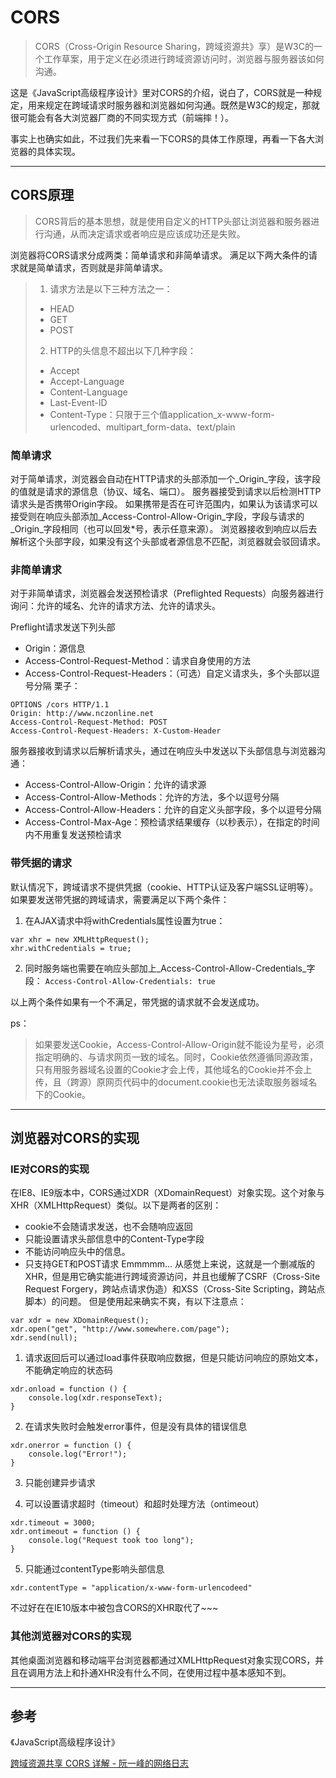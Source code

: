 # CORS
> CORS（Cross-Origin Resource Sharing，跨域资源共》享）是W3C的一个工作草案，用于定义在必须进行跨域资源访问时，浏览器与服务器该如何沟通。  

这是《JavaScript高级程序设计》里对CORS的介绍，说白了，CORS就是一种规定，用来规定在跨域请求时服务器和浏览器如何沟通。既然是W3C的规定，那就很可能会有各大浏览器厂商的不同实现方式（前端摔！）。

事实上也确实如此，不过我们先来看一下CORS的具体工作原理，再看一下各大浏览器的具体实现。

- - - -

## CORS原理

> CORS背后的基本思想，就是使用自定义的HTTP头部让浏览器和服务器进行沟通，从而决定请求或者响应是应该成功还是失败。

浏览器将CORS请求分成两类：简单请求和非简单请求。
满足以下两大条件的请求就是简单请求，否则就是非简单请求。

> 1. 请求方法是以下三种方法之一：  
> - HEAD  
> - GET  
> - POST  
> 2. HTTP的头信息不超出以下几种字段：  
> - Accept  
> - Accept-Language  
> - Content-Language  
> - Last-Event-ID  
> - Content-Type：只限于三个值application_x-www-form-urlencoded、multipart_form-data、text/plain  

### 简单请求
对于简单请求，浏览器会自动在HTTP请求的头部添加一个_Origin_字段，该字段的值就是请求的源信息（协议、域名、端口）。
服务器接受到请求以后检测HTTP请求头是否携带Origin字段。
如果携带是否在可许范围内，如果认为该请求可以接受则在响应头部添加_Access-Control-Allow-Origin_字段，字段与请求的_Origin_字段相同（也可以回发*号，表示任意来源）。
浏览器接收到响应以后去解析这个头部字段，如果没有这个头部或者源信息不匹配，浏览器就会驳回请求。

### 非简单请求
对于非简单请求，浏览器会发送预检请求（Preflighted Requests）向服务器进行询问：允许的域名、允许的请求方法、允许的请求头。

Preflight请求发送下列头部
* Origin：源信息
* Access-Control-Request-Method：请求自身使用的方法
* Access-Control-Request-Headers：（可选）自定义请求头，多个头部以逗号分隔
栗子：
```
OPTIONS /cors HTTP/1.1
Origin: http://www.nczonline.net
Access-Control-Request-Method: POST
Access-Control-Request-Headers: X-Custom-Header
```

服务器接收到请求以后解析请求头，通过在响应头中发送以下头部信息与浏览器沟通：
* Access-Control-Allow-Origin：允许的请求源
* Access-Control-Allow-Methods：允许的方法，多个以逗号分隔
* Access-Control-Allow-Headers：允许的自定义头部字段，多个以逗号分隔
* Access-Control-Max-Age：预检请求结果缓存（以秒表示），在指定的时间内不用重复发送预检请求

### 带凭据的请求
默认情况下，跨域请求不提供凭据（cookie、HTTP认证及客户端SSL证明等）。
如果要发送带凭据的跨域请求，需要满足以下两个条件：
1. 在AJAX请求中将withCredentials属性设置为true：
```
var xhr = new XMLHttpRequest();
xhr.withCredentials = true;
```

2. 同时服务端也需要在响应头部加上_Access-Control-Allow-Credentials_字段：
`Access-Control-Allow-Credentials: true`

以上两个条件如果有一个不满足，带凭据的请求就不会发送成功。

ps：
> 如果要发送Cookie，Access-Control-Allow-Origin就不能设为星号，必须指定明确的、与请求网页一致的域名。同时，Cookie依然遵循同源政策，只有用服务器域名设置的Cookie才会上传，其他域名的Cookie并不会上传，且（跨源）原网页代码中的document.cookie也无法读取服务器域名下的Cookie。  

- - - -

## 浏览器对CORS的实现

### IE对CORS的实现
在IE8、IE9版本中，CORS通过XDR（XDomainRequest）对象实现。这个对象与XHR（XMLHttpRequest）类似。以下是两者的区别：
* cookie不会随请求发送，也不会随响应返回
* 只能设置请求头部信息中的Content-Type字段
* 不能访问响应头中的信息。
* 只支持GET和POST请求
Emmmmm…
从感觉上来说，这就是一个删减版的XHR，但是用它确实能进行跨域资源访问，并且也缓解了CSRF（Cross-Site Request Forgery，跨站点请求伪造）和XSS（Cross-Site Scripting，跨站点脚本）的问题。
但是使用起来确实不爽，有以下注意点：
```
var xdr = new XDomainRequest();
xdr.open("get", "http://www.somewhere.com/page");
xdr.send(null);
```

1. 请求返回后可以通过load事件获取响应数据，但是只能访问响应的原始文本，不能确定响应的状态码
```
xdr.onload = function () {
	console.log(xdr.responseText);
}
```

2. 在请求失败时会触发error事件，但是没有具体的错误信息
```
xdr.onerror = function () {
	console.log("Error!");
}
```

3. 只能创建异步请求

4. 可以设置请求超时（timeout）和超时处理方法（ontimeout）
```
xdr.timeout = 3000;
xdr.ontimeout = function () {
	console.log("Request took too long");
}
```

5. 只能通过contentType影响头部信息
```
xdr.contentType = "application/x-www-form-urlencodeed"
```

不过好在在IE10版本中被包含CORS的XHR取代了~~~

### 其他浏览器对CORS的实现
其他桌面浏览器和移动端平台浏览器都通过XMLHttpRequest对象实现CORS，并且在调用方法上和扑通XHR没有什么不同，在使用过程中基本感知不到。

- - - -

## 参考
《JavaScript高级程序设计》

[跨域资源共享 CORS 详解 - 阮一峰的网络日志](http://www.ruanyifeng.com/blog/2016/04/cors.html)